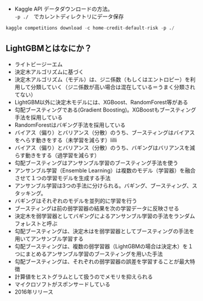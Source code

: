 
- Kaggle API データダウンロードの方法。  
`-p ./`　でカレントディレクトリにデータ保存
```python
kaggle competitions download -c home-credit-default-risk -p ./
```
## LightGBMとはなにか？
- ライトビージーエム
- 決定木アルゴリズムに基づく
- 決定木アルゴリズム（モデル）は、ジニ係数（もしくはエントロピー）を利用して分類していく（ジニ係数が高い場合は混在している＝うまく分類されてない）
- LightGBM以外に決定木モデルには、XGBoost、RandomForest等がある
- 勾配ブースティングである(Gradient Boosting)。XGBoostもブースティング手法を採用している
- RandomForestはバギング手法を採用している
- バイアス（偏り）とバリアンス（分散）のうち、ブースティングはバイアスをへらす動きをする（未学習を減らす）lilli
- バイアス（偏り）とバリアンス（分散）のうち、バギングはバリアンスを減らす動きをする（過学習を減らす）
- 勾配ブースティングはアンサンブル学習のブースティング手法を使う
- アンサンブル学習（Ensemble Learning）は複数のモデル（学習器）を融合させて１つの学習モデルを生成する手法
- アンサンブル学習は3つの手法に分けられる。バギング、ブースティング、スタッキング。
- バギングはそれぞれのモデルを並列的に学習を行う
- ブースティングは前の弱学習器の結果を次の学習データに反映させる
- 決定木を弱学習器としてバギングによるアンサンブル学習の手法をランダムフォレストと呼ぶ
- 勾配ブースティングは、決定木はを弱学習器としてブースティングの手法を用いてアンサンブル学習する
- 勾配ブースティングは、複数の弱学習器（LightGBMの場合は決定木）を１つにまとめるアンサンブル学習のブースティングを用いた手法
- 勾配ブースティングは、それぞれの弱学習器の誤差を学習することが最大特徴
- 計算値をヒストグラムとして扱うのでメモリを抑えられる
- マイクロソフトがスポンサードしている
- 2016年リリース
